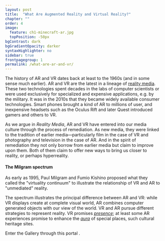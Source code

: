 ```yaml
---
layout: post
title:  "What Are Augmented Reality and Virtual Reality?"
chapter: ""
order: 4
image:
  feature: ch1-minecraft-ar.jpg
  topPosition: -50px
bgContrast: dark
bgGradientOpacity: darker
syntaxHighlighter: no
sidebar: true
frontpagegroup: 1
permalink: /what-are-ar-and-vr/
---
```

The history of AR and VR dates back at least to the 1960s (and in some sense much earlier). AR and VR are the latest in a lineage of <a href="{{site.baseurl}}/history"> reality media</a>. These two technologies spent decades in the labs of computer scientists or were used exclusively for specialized and expensive applications, e.g. by the military. It was in the 2010s that they became widely available consumer technologies. Smart phones brought a kind of AR to millions of user, and inexpensive headsets such as the Oculus Rift and later Quest introduced gamers and others to VR. 

As we argue in <i>Reality Media</i>, AR and VR have entered into our media culture through the process of remediation. As new media, they were linked to the tradition of earlier media&mdash;particularly film in the case of VR and photography and television in the case of AR. And in the spirit of remediation they not only borrow from earlier media but claim to improve upon them. Both of them claim to offer new ways to bring us closer to reality, or perhaps hyperreality. 

#### The Milgram spectrum

As early as 1995, Paul Milgram and Fumio Kishino proposed what they called the "virtuality continuum" to illustrate the relationship of VR and AR to "unmediated" reality.

<div class="img img--fullContainer img--6xLeading" style="background-image: url({{ site.baseurl_book_img }}milgram.jpg);"></div>

The spectrum illustrates the principal difference between AR and VR: while VR displays create at complete visual world, AR combines computer generated objects with our view of the world. VR and AR pursue different strategies to represent reality. VR promises <a href="{{site.baseurl}}/presence"> *presence*</a>; at least some AR experiences promise to enhance the  <a href="{{site.baseurl}}/presence#aura">*aura*</a> of special places, such cultural heritage sites. 

Enter the Gallery through this portal <a class="xrlink" room="0" waypoint="arvr"></a>.

